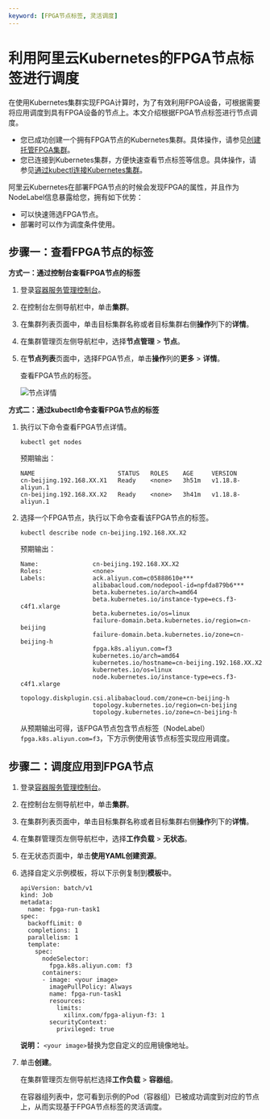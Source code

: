 ```yaml
---
keyword: [FPGA节点标签, 灵活调度]
---
```


# 利用阿里云Kubernetes的FPGA节点标签进行调度

在使用Kubernetes集群实现FPGA计算时，为了有效利用FPGA设备，可根据需要将应用调度到具有FPGA设备的节点上。本文介绍根据FPGA节点标签进行节点调度。

-   您已成功创建一个拥有FPGA节点的Kubernetes集群。具体操作，请参见[创建托管FPGA集群](/cn.zh-CN/Kubernetes集群用户指南/GPU/NPU/创建异构计算集群/创建托管FPGA集群.md)。
-   您已连接到Kubernetes集群，方便快速查看节点标签等信息。具体操作，请参见[通过kubectl连接Kubernetes集群](/cn.zh-CN/Kubernetes集群用户指南/集群/连接集群/通过kubectl连接Kubernetes集群.md)。

阿里云Kubernetes在部署FPGA节点的时候会发现FPGA的属性，并且作为NodeLabel信息暴露给您，拥有如下优势：

-   可以快速筛选FPGA节点。
-   部署时可以作为调度条件使用。

## 步骤一：查看FPGA节点的标签

**方式一：通过控制台查看FPGA节点的标签**

1.  登录[容器服务管理控制台](https://cs.console.aliyun.com)。

2.  在控制台左侧导航栏中，单击**集群**。

3.  在集群列表页面中，单击目标集群名称或者目标集群右侧**操作**列下的**详情**。

4.  在集群管理页左侧导航栏中，选择**节点管理** \> **节点**。

5.  在**节点列表**页面中，选择FPGA节点，单击**操作**列的**更多** \> **详情**。

    查看FPGA节点的标签。

    ![节点详情](https://static-aliyun-doc.oss-accelerate.aliyuncs.com/assets/img/zh-CN/4598249161/p21059.png)


**方式二：通过kubectl命令查看FPGA节点的标签**

1.  执行以下命令查看FPGA节点详情。

    ```
    kubectl get nodes
    ```

    预期输出：

    ```
    NAME                       STATUS   ROLES    AGE     VERSION
    cn-beijing.192.168.XX.X1   Ready    <none>   3h51m   v1.18.8-aliyun.1
    cn-beijing.192.168.XX.X2   Ready    <none>   3h41m   v1.18.8-aliyun.1             
    ```

2.  选择一个FPGA节点，执行以下命令查看该FPGA节点的标签。

    ```
    kubectl describe node cn-beijing.192.168.XX.X2
    ```

    预期输出：

    ```
    Name:               cn-beijing.192.168.XX.X2
    Roles:              <none>
    Labels:             ack.aliyun.com=c05888610e***
                        alibabacloud.com/nodepool-id=npfda879b6***
                        beta.kubernetes.io/arch=amd64
                        beta.kubernetes.io/instance-type=ecs.f3-c4f1.xlarge
                        beta.kubernetes.io/os=linux
                        failure-domain.beta.kubernetes.io/region=cn-beijing
                        failure-domain.beta.kubernetes.io/zone=cn-beijing-h
                        fpga.k8s.aliyun.com=f3
                        kubernetes.io/arch=amd64
                        kubernetes.io/hostname=cn-beijing.192.168.XX.X2
                        kubernetes.io/os=linux
                        node.kubernetes.io/instance-type=ecs.f3-c4f1.xlarge
                        topology.diskplugin.csi.alibabacloud.com/zone=cn-beijing-h
                        topology.kubernetes.io/region=cn-beijing
                        topology.kubernetes.io/zone=cn-beijing-h
    ```

    从预期输出可得，该FPGA节点包含节点标签（NodeLabel）`fpga.k8s.aliyun.com=f3`，下方示例使用该节点标签实现应用调度。


## 步骤二：调度应用到FPGA节点

1.  登录[容器服务管理控制台](https://cs.console.aliyun.com)。

2.  在控制台左侧导航栏中，单击**集群**。

3.  在集群列表页面中，单击目标集群名称或者目标集群右侧**操作**列下的**详情**。

4.  在集群管理页左侧导航栏中，选择**工作负载** \> **无状态**。

5.  在无状态页面中，单击**使用YAML创建资源**。

6.  选择自定义示例模板，将以下示例复制到**模板**中。

    ```
    apiVersion: batch/v1
    kind: Job
    metadata:
      name: fpga-run-task1
    spec:
      backoffLimit: 0
      completions: 1
      parallelism: 1
      template:
        spec:
          nodeSelector:
            fpga.k8s.aliyun.com: f3
          containers:
          - image: <your image>
            imagePullPolicy: Always
            name: fpga-run-task1
            resources:
              limits:
                xilinx.com/fpga-aliyun-f3: 1
            securityContext:
              privileged: true
    ```

    **说明：** `<your image>`替换为您自定义的应用镜像地址。

7.  单击**创建**。

    在集群管理页左侧导航栏选择**工作负载** \> **容器组**。

    在容器组列表中，您可看到示例的Pod（容器组）已被成功调度到对应的节点上，从而实现基于FPGA节点标签的灵活调度。


